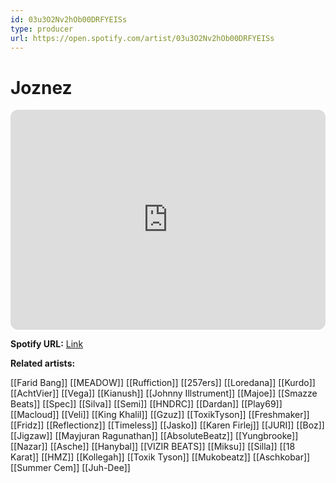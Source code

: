 ```yaml
---
id: 03u3O2Nv2hOb00DRFYEISs
type: producer
url: https://open.spotify.com/artist/03u3O2Nv2hOb00DRFYEISs
---
```

# Joznez

<iframe style="border-radius:12px" src="https://open.spotify.com/embed/artist/03u3O2Nv2hOb00DRFYEISs" width="100%" height="352" frameBorder="0" allowfullscreen="" allow="autoplay; clipboard-write; encrypted-media; fullscreen; picture-in-picture" loading="lazy"></iframe>

**Spotify URL:** [Link](https://open.spotify.com/artist/03u3O2Nv2hOb00DRFYEISs)

**Related artists:**

[[Farid Bang]]
[[MEADOW]]
[[Ruffiction]]
[[257ers]]
[[Loredana]]
[[Kurdo]]
[[AchtVier]]
[[Vega]]
[[Kianush]]
[[Johnny Illstrument]]
[[Majoe]]
[[Smazze Beats]]
[[Spec]]
[[Silva]]
[[Semi]]
[[HNDRC]]
[[Dardan]]
[[Play69]]
[[Macloud]]
[[Veli]]
[[King Khalil]]
[[Gzuz]]
[[ToxikTyson]]
[[Freshmaker]]
[[Fridz]]
[[Reflectionz]]
[[Timeless]]
[[Jasko]]
[[Karen Firlej]]
[[JURI]]
[[Boz]]
[[Jigzaw]]
[[Mayjuran Ragunathan]]
[[AbsoluteBeatz]]
[[Yungbrooke]]
[[Nazar]]
[[Asche]]
[[Hanybal]]
[[VIZIR BEATS]]
[[Miksu]]
[[Silla]]
[[18 Karat]]
[[HMZ]]
[[Kollegah]]
[[Toxik Tyson]]
[[Mukobeatz]]
[[Aschkobar]]
[[Summer Cem]]
[[Juh-Dee]]
